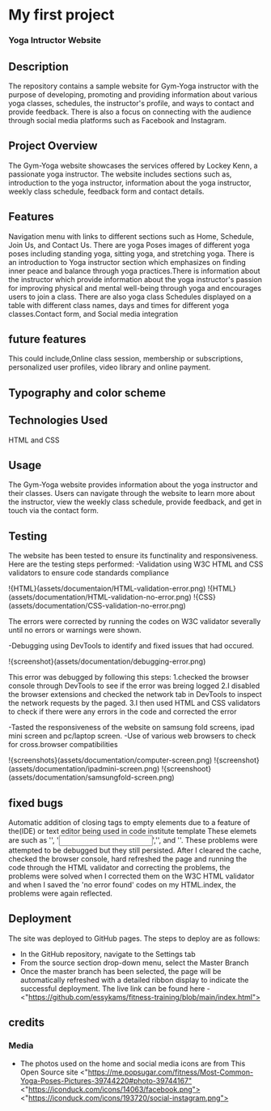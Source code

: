 # My first project

### Yoga Intructor Website

## Description

The repository contains a sample website for Gym-Yoga instructor with the purpose of developing, promoting and providing information about various yoga classes, schedules, the instructor's profile, and ways to contact and provide feedback. There is also a focus on connecting with the audience through social media platforms such as Facebook and Instagram.

## Project Overview

The Gym-Yoga website showcases the services offered by Lockey Kenn, a passionate yoga instructor. The website includes sections such as, introduction to the yoga instructor, information about the yoga instructor, weekly class schedule, feedback form and contact details.

## Features

Navigation menu with links to different sections such as Home, Schedule, Join Us, and Contact Us. There are yoga Poses images of different yoga poses including standing yoga, sitting yoga, and stretching yoga. There is an introduction to Yoga instructor section which emphasizes on finding inner peace and balance through yoga practices.There is information about the instructor which provide information about the yoga instructor's passion for improving physical and mental well-being through yoga and encourages users to join a class. There are also yoga class Schedules displayed on a table with different class names, days and times for different yoga classes.Contact form, and Social media integration

## future features

This could include,Online class session, membership or subscriptions, personalized user profiles, video library and online payment.

## Typography and color scheme

## Technologies Used

HTML and CSS

## Usage

The Gym-Yoga website provides information about the yoga instructor and their classes. Users can navigate through the website to learn more about the instructor, view the weekly class schedule, provide feedback, and get in touch via the contact form.

## Testing

The website has been tested to ensure its functinality and responsiveness.
Here are the testing steps performed:
-Validation using W3C HTML and CSS validators to ensure code standards compliance

!{HTML}(assets/documentaion/HTML-validation-error.png)
!{HTML}(assets/documentation/HTML-validation-no-error.png)
!{CSS}(assets/documentation/CSS-validation-no-error.png)

The errors were corrected by running the codes on W3C validator severally until no errors or warnings were shown.

-Debugging using DevTools to identify and fixed issues that had occured.

!{screenshot}(assets/documentation/debugging-error.png)

This error was debugged by following this steps:
1.checked the browser console through DevTools to see if the error was breing logged
2.I disabled the browser extensions and checked the network tab in DevTools to inspect the network requests by the paged.
3.I then used HTML and CSS validators to check if there were any errors in the code and corrected the error

-Tasted the responsiveness of the website on samsung fold screens, ipad mini screen and pc/laptop screen.
-Use of various web browsers to check for cross.browser compatibilities

!{screenshots}(assets/documentation/computer-screen.png)
!{screenshot}(assets/documentation/ipadmini-screen.png)
!{screenshoot}(assets/documentation/samsungfold-screen.png)

## fixed bugs

Automatic addition of closing tags to empty elements due to a feature of the(IDE) or text editor being used in code institute template These elemets are such as '<img>', '<input>','<meta>',
and '<link>'.
These problems were attempted to be debugged but they still persisted. After I cleared the cache, checked the browser console, hard refreshed the page and running the code through the HTML validator and correcting the problems, the problems were solved when I corrected them on the W3C HTML validator and when I saved the 'no error found' codes on my HTML.index, the problems were again reflected.

## Deployment

The site was deployed to GitHub pages. The steps to deploy are as follows:

- In the GitHub repository, navigate to the Settings tab
- From the source section drop-down menu, select the Master Branch
- Once the master branch has been selected, the page will be automatically refreshed with a detailed ribbon display to indicate the successful deployment.
  The live link can be found here - <"https://github.com/essykams/fitness-training/blob/main/index.html">

## credits

### Media

- The photos used on the home and social media icons are from This Open Source site
  <"<https://me.popsugar.com/fitness/Most-Common-Yoga-Poses-Pictures-39744220#photo-39744167">
  <"https://iconduck.com/icons/14063/facebook.png">
  <"https://iconduck.com/icons/193720/social-instagram.png">
